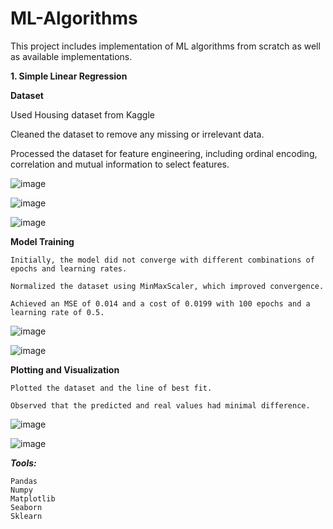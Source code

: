 # ML-Algorithms

This project includes implementation of ML algorithms from scratch as well as available implementations.

**1. Simple Linear Regression**

  **Dataset**

   Used Housing dataset from Kaggle
      
   Cleaned the dataset to remove any missing or irrelevant data.
      
   Processed the dataset for feature engineering, including ordinal encoding, correlation and mutual information to select features.

![image](https://github.com/rm-rimsha/ML-Algorithms/assets/105241371/15b2a87e-8a20-4d3e-b0b1-c3920acfaa23)

![image](https://github.com/rm-rimsha/ML-Algorithms/assets/105241371/8a6221fd-27bb-4631-9cba-802d5f9a9ab1)

![image](https://github.com/rm-rimsha/ML-Algorithms/assets/105241371/ce482674-14d7-4fcb-998c-0902caca45bf)

      
  **Model Training**

    Initially, the model did not converge with different combinations of epochs and learning rates.
    
    Normalized the dataset using MinMaxScaler, which improved convergence.
    
    Achieved an MSE of 0.014 and a cost of 0.0199 with 100 epochs and a learning rate of 0.5.
      
![image](https://github.com/rm-rimsha/ML-Algorithms/assets/105241371/26bf03da-0665-4842-a823-390c38cd85f5)

![image](https://github.com/rm-rimsha/ML-Algorithms/assets/105241371/880064b9-f2f7-46ed-bbe2-993a68427de8)


  **Plotting and Visualization**

    Plotted the dataset and the line of best fit.
    
    Observed that the predicted and real values had minimal difference.

![image](https://github.com/rm-rimsha/ML-Algorithms/assets/105241371/f16f6741-a7c6-4ab7-8840-f53cdb1b79a3)


![image](https://github.com/rm-rimsha/ML-Algorithms/assets/105241371/e0607894-5e47-4d10-a1a7-8c1ec9a57e68)



_**Tools:**_

    Pandas
    Numpy
    Matplotlib
    Seaborn
    Sklearn

